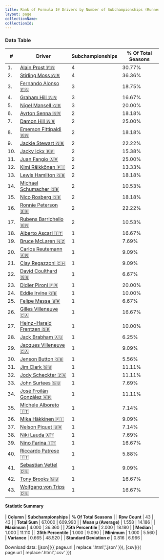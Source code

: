 ```yaml
---
title: Rank of Formula 1® Drivers by Number of Subchampionships (Runner-Up)
layout: page
collectionName: 
collectionId: 
---
```




<canvas id="chart" width="400" height="180"></canvas>
<script>
var data = {
    "datasets": [
        {
            "backgroundColor": [
                "#9C8E8D",
                "#9C8E8D",
                "#9C8E8D",
                "#9C8E8D",
                "#9C8E8D",
                "#9C8E8D",
                "#9C8E8D",
                "#9C8E8D",
                "#9C8E8D",
                "#9C8E8D",
                "#9C8E8D",
                "#9C8E8D",
                "#9C8E8D",
                "#9C8E8D",
                "#9C8E8D",
                "#9C8E8D",
                "#9C8E8D",
                "#9C8E8D",
                "#9C8E8D",
                "#9C8E8D",
                "#9C8E8D",
                "#9C8E8D",
                "#9C8E8D",
                "#9C8E8D",
                "#9C8E8D",
                "#9C8E8D",
                "#9C8E8D",
                "#9C8E8D",
                "#9C8E8D",
                "#9C8E8D",
                "#9C8E8D",
                "#9C8E8D",
                "#9C8E8D",
                "#9C8E8D",
                "#9C8E8D",
                "#9C8E8D",
                "#9C8E8D",
                "#9C8E8D",
                "#9C8E8D",
                "#9C8E8D",
                "#9C8E8D",
                "#9C8E8D",
                "#9C8E8D"
            ],
            "borderColor": [
                "#1D181E",
                "#1D181E",
                "#1D181E",
                "#1D181E",
                "#1D181E",
                "#1D181E",
                "#1D181E",
                "#1D181E",
                "#1D181E",
                "#1D181E",
                "#1D181E",
                "#1D181E",
                "#1D181E",
                "#1D181E",
                "#1D181E",
                "#1D181E",
                "#1D181E",
                "#1D181E",
                "#1D181E",
                "#1D181E",
                "#1D181E",
                "#1D181E",
                "#1D181E",
                "#1D181E",
                "#1D181E",
                "#1D181E",
                "#1D181E",
                "#1D181E",
                "#1D181E",
                "#1D181E",
                "#1D181E",
                "#1D181E",
                "#1D181E",
                "#1D181E",
                "#1D181E",
                "#1D181E",
                "#1D181E",
                "#1D181E",
                "#1D181E",
                "#1D181E",
                "#1D181E",
                "#1D181E",
                "#1D181E"
            ],
            "borderWidth": 1,
            "data": [
                4.0,
                4.0,
                3.0,
                3.0,
                3.0,
                2.0,
                2.0,
                2.0,
                2.0,
                2.0,
                2.0,
                2.0,
                2.0,
                2.0,
                2.0,
                2.0,
                2.0,
                1.0,
                1.0,
                1.0,
                1.0,
                1.0,
                1.0,
                1.0,
                1.0,
                1.0,
                1.0,
                1.0,
                1.0,
                1.0,
                1.0,
                1.0,
                1.0,
                1.0,
                1.0,
                1.0,
                1.0,
                1.0,
                1.0,
                1.0,
                1.0,
                1.0,
                1.0
            ],
            "label": "Subchampionships"
        }
    ],
    "labels": [
        "Alain Prost",
        "Stirling Moss",
        "Fernando Alonso",
        "Graham Hill",
        "Nigel Mansell",
        "Ayrton Senna",
        "Damon Hill",
        "Emerson Fittipaldi",
        "Jackie Stewart",
        "Jacky Ickx",
        "Juan Fangio",
        "Kimi Räikkönen",
        "Lewis Hamilton",
        "Michael Schumacher",
        "Nico Rosberg",
        "Ronnie Peterson",
        "Rubens Barrichello",
        "Alberto Ascari",
        "Bruce McLaren",
        "Carlos Reutemann",
        "Clay Regazzoni",
        "David Coulthard",
        "Didier Pironi",
        "Eddie Irvine",
        "Felipe Massa",
        "Gilles Villeneuve",
        "Heinz-Harald Frentzen",
        "Jack Brabham",
        "Jacques Villeneuve",
        "Jenson Button",
        "Jim Clark",
        "Jody Scheckter",
        "John Surtees",
        "José Froilán González",
        "Michele Alboreto",
        "Mika Häkkinen",
        "Nelson Piquet",
        "Niki Lauda",
        "Nino Farina",
        "Riccardo Patrese",
        "Sebastian Vettel",
        "Tony Brooks",
        "Wolfgang von Trips"
    ]
};
var options = {
  legend: {
    display: false
  },
  scales: {
    xAxes: [{
      ticks: {
        beginAtZero: true,
        maxRotation: 180,
        display: window.innerWidth > 800
      }
    }],
    yAxes: [{
      ticks: {
        beginAtZero: true
      }
    }]
  },
  onResize: function(chart, size) {
    chart.options.scales.xAxes[0].ticks.display = size.width > 800;
  }
};
var chart = new Chart("chart", {
    data: data,
    type: 'bar',
    options: options
});
</script>



### Data Table

| # | Driver | Subchampionships | % Of Total Seasons |
|--|--|--|--|
| 1. | [Alain Prost 🇫🇷](/f1/drivers/prost) | 4 | 30.77% |
| 2. | [Stirling Moss 🇬🇧](/f1/drivers/moss) | 4 | 36.36% |
| 3. | [Fernando Alonso 🇪🇸](/f1/drivers/alonso) | 3 | 18.75% |
| 4. | [Graham Hill 🇬🇧](/f1/drivers/hill) | 3 | 16.67% |
| 5. | [Nigel Mansell 🇬🇧](/f1/drivers/mansell) | 3 | 20.00% |
| 6. | [Ayrton Senna 🇧🇷](/f1/drivers/senna) | 2 | 18.18% |
| 7. | [Damon Hill 🇬🇧](/f1/drivers/damon_hill) | 2 | 25.00% |
| 8. | [Emerson Fittipaldi 🇧🇷](/f1/drivers/emerson_fittipaldi) | 2 | 18.18% |
| 9. | [Jackie Stewart 🇬🇧](/f1/drivers/stewart) | 2 | 22.22% |
| 10. | [Jacky Ickx 🇧🇪](/f1/drivers/ickx) | 2 | 15.38% |
| 11. | [Juan Fangio 🇦🇷](/f1/drivers/fangio) | 2 | 25.00% |
| 12. | [Kimi Räikkönen 🇫🇮](/f1/drivers/raikkonen) | 2 | 13.33% |
| 13. | [Lewis Hamilton 🇬🇧](/f1/drivers/hamilton) | 2 | 18.18% |
| 14. | [Michael Schumacher 🇩🇪](/f1/drivers/michael_schumacher) | 2 | 10.53% |
| 15. | [Nico Rosberg 🇩🇪](/f1/drivers/rosberg) | 2 | 18.18% |
| 16. | [Ronnie Peterson 🇸🇪](/f1/drivers/peterson) | 2 | 22.22% |
| 17. | [Rubens Barrichello 🇧🇷](/f1/drivers/barrichello) | 2 | 10.53% |
| 18. | [Alberto Ascari 🇮🇹](/f1/drivers/ascari) | 1 | 16.67% |
| 19. | [Bruce McLaren 🇳🇿](/f1/drivers/mclaren) | 1 | 7.69% |
| 20. | [Carlos Reutemann 🇦🇷](/f1/drivers/reutemann) | 1 | 9.09% |
| 21. | [Clay Regazzoni 🇨🇭](/f1/drivers/regazzoni) | 1 | 9.09% |
| 22. | [David Coulthard 🇬🇧](/f1/drivers/coulthard) | 1 | 6.67% |
| 23. | [Didier Pironi 🇫🇷](/f1/drivers/pironi) | 1 | 20.00% |
| 24. | [Eddie Irvine 🇬🇧](/f1/drivers/irvine) | 1 | 10.00% |
| 25. | [Felipe Massa 🇧🇷](/f1/drivers/massa) | 1 | 6.67% |
| 26. | [Gilles Villeneuve 🇨🇦](/f1/drivers/gilles_villeneuve) | 1 | 16.67% |
| 27. | [Heinz-Harald Frentzen 🇩🇪](/f1/drivers/frentzen) | 1 | 10.00% |
| 28. | [Jack Brabham 🇦🇺](/f1/drivers/jack_brabham) | 1 | 6.25% |
| 29. | [Jacques Villeneuve 🇨🇦](/f1/drivers/villeneuve) | 1 | 9.09% |
| 30. | [Jenson Button 🇬🇧](/f1/drivers/button) | 1 | 5.56% |
| 31. | [Jim Clark 🇬🇧](/f1/drivers/clark) | 1 | 11.11% |
| 32. | [Jody Scheckter 🇿🇦](/f1/drivers/scheckter) | 1 | 11.11% |
| 33. | [John Surtees 🇬🇧](/f1/drivers/surtees) | 1 | 7.69% |
| 34. | [José Froilán González 🇦🇷](/f1/drivers/gonzalez) | 1 | 11.11% |
| 35. | [Michele Alboreto 🇮🇹](/f1/drivers/alboreto) | 1 | 7.14% |
| 36. | [Mika Häkkinen 🇫🇮](/f1/drivers/hakkinen) | 1 | 9.09% |
| 37. | [Nelson Piquet 🇧🇷](/f1/drivers/piquet) | 1 | 7.14% |
| 38. | [Niki Lauda 🇦🇹](/f1/drivers/lauda) | 1 | 7.69% |
| 39. | [Nino Farina 🇮🇹](/f1/drivers/farina) | 1 | 16.67% |
| 40. | [Riccardo Patrese 🇮🇹](/f1/drivers/patrese) | 1 | 5.88% |
| 41. | [Sebastian Vettel 🇩🇪](/f1/drivers/vettel) | 1 | 9.09% |
| 42. | [Tony Brooks 🇬🇧](/f1/drivers/brooks) | 1 | 16.67% |
| 43. | [Wolfgang von Trips 🇩🇪](/f1/drivers/trips) | 1 | 16.67% |

#### Statistic Summary

| **Column** | **Subchampionships** | **% Of Total Seasons** |
| **Row Count** | 43 | 43 |
| **Total Sum** | 67.000 | 609.990 |
| **Mean μ (Average)** | 1.558 | 14.186 |
| **Maximum** | 4.000 | 36.360 |
| **75th Percentile** | 2.000 | 18.180 |
| **Median** | 1.000 | 11.110 |
| **25th Percentile** | 1.000 | 9.090 |
| **Minimum** | 1.000 | 5.560 |
| **Variance** | 0.665 | 48.520 |
| **Standard Deviation σ** | 0.816 | 6.966 |

Download data: [json]({{ page.url | replace:'.html','.json' }}), [csv]({{ page.url | replace:'.html','.csv' }})
